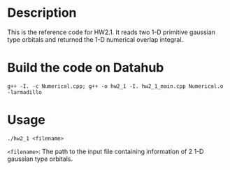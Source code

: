 # Description
This is the reference code for HW2.1. It reads two 1-D primitive gaussian type orbitals and returned the 1-D numerical overlap integral.

# Build the code on Datahub
```
g++ -I. -c Numerical.cpp; g++ -o hw2_1 -I. hw2_1_main.cpp Numerical.o -larmadillo
```

# Usage
```
./hw2_1 <filename>
```
`<filename>`: The path to the input file containing information of 2 1-D gaussian type orbitals.

